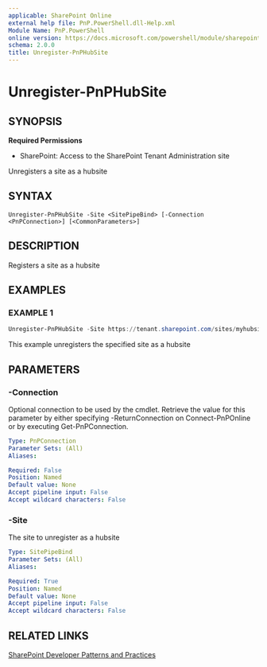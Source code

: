 ```yaml
---
applicable: SharePoint Online
external help file: PnP.PowerShell.dll-Help.xml
Module Name: PnP.PowerShell
online version: https://docs.microsoft.com/powershell/module/sharepoint-pnp/unregister-pnphubsite
schema: 2.0.0
title: Unregister-PnPHubSite
---
```


# Unregister-PnPHubSite

## SYNOPSIS

**Required Permissions**

* SharePoint: Access to the SharePoint Tenant Administration site

Unregisters a site as a hubsite

## SYNTAX

```
Unregister-PnPHubSite -Site <SitePipeBind> [-Connection <PnPConnection>] [<CommonParameters>]
```

## DESCRIPTION
Registers a site as a hubsite

## EXAMPLES

### EXAMPLE 1
```powershell
Unregister-PnPHubSite -Site https://tenant.sharepoint.com/sites/myhubsite
```

This example unregisters the specified site as a hubsite

## PARAMETERS

### -Connection
Optional connection to be used by the cmdlet. Retrieve the value for this parameter by either specifying -ReturnConnection on Connect-PnPOnline or by executing Get-PnPConnection.

```yaml
Type: PnPConnection
Parameter Sets: (All)
Aliases:

Required: False
Position: Named
Default value: None
Accept pipeline input: False
Accept wildcard characters: False
```

### -Site
The site to unregister as a hubsite

```yaml
Type: SitePipeBind
Parameter Sets: (All)
Aliases:

Required: True
Position: Named
Default value: None
Accept pipeline input: False
Accept wildcard characters: False
```

## RELATED LINKS

[SharePoint Developer Patterns and Practices](https://aka.ms/sppnp)